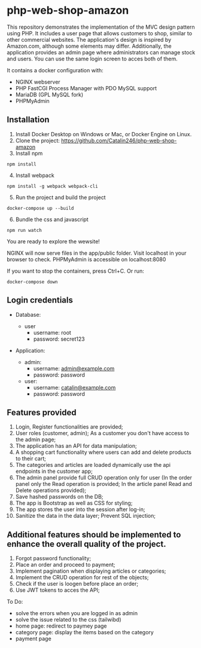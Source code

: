 # php-web-shop-amazon

This repository demonstrates the implementation of the MVC design pattern using PHP. It includes a user page that allows customers to shop, similar to other commercial websites. The application's design is inspired by Amazon.com, although some elements may differ. Additionally, the application provides an admin page where administrators can manage stock and users. You can use the same login screen to acces both of them.

It contains a docker configuration with:

- NGINX webserver
- PHP FastCGI Process Manager with PDO MySQL support
- MariaDB (GPL MySQL fork)
- PHPMyAdmin

## Installation

1. Install Docker Desktop on Windows or Mac, or Docker Engine on Linux.
2. Clone the project: https://github.com/Catalin246/php-web-shop-amazon
3. Install npm

`npm install`

4. Install webpack

`npm install -g webpack webpack-cli`

5. Run the project and build the project

`docker-compose up --build`

6. Bundle the css and javascript

`npm run watch`

You are ready to explore the wewsite!

NGINX will now serve files in the app/public folder. Visit localhost in your browser to check.
PHPMyAdmin is accessible on localhost:8080

If you want to stop the containers, press Ctrl+C.
Or run:

`docker-compose down`

## Login credentials

- Database:

  - user
    - username: root
    - password: secret123

- Application:

  - admin:
    - username: admin@example.com
    - password: password
  - user:
    - username: catalin@example.com
    - password: password

## Features provided

1. Login, Register functionalities are provided;
2. User roles (customer, admin); As a customer you don't have access to the admin page;
3. The application has an API for data manipulation;
4. A shopping cart functionality where users can add and delete products to their cart;
5. The categories and articles are loaded dynamically use the api endpoints in the customer app;
6. The admin panel provide full CRUD operation only for user (In the order panel only the Read operation is provided; In the article panel Read and Delete operations provided);
7. Save hashed passwords on the DB;
8. The app is Bootstrap as well as CSS for styling;
9. The app stores the user into the session after log-in;
10. Sanitize the data in the data layer; Prevent SQL injection;

## Additional features should be implemented to enhance the overall quality of the project.

1. Forgot password functionality;
2. Place an order and proceed to payment;
3. Implement pagination when displaying articles or categories;
4. Implement the CRUD operation for rest of the objects;
5. Check if the user is loogen before place an order;
6. Use JWT tokens to acces the API;

To Do: 

- solve the errors when you are logged in as admin
- solve the issue related to the css (tailwibd)
- home page: redirect to paymey page
- category page: display the items based on the category
- payment page

